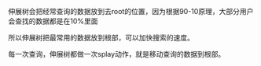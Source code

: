 伸展树会把经常查询的数据放到去root的位置，因为根据90-10原理，大部分用户会查找的数据都是在10%里面

所以伸展树把最常用的数据放到根部，可以加快搜索的速度。

每一次查询，伸展树都做一次splay动作，就是移动查询的数据到根部。

